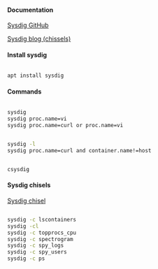#### Documentation 

[Sysdig GitHub](https://github.com/draios/sysdig/wiki/Sysdig-User-Guide)

[Sysdig blog (chissels)](https://sysdig.com/blog/announcing-sysdig-0-1-98/)

#### Install sysdig

```sh

apt install sysdig

```

#### Commands

```sh

sysdig
sysdig proc.name=vi
sysdig proc.name=curl or proc.name=vi

```

```sh

sysdig -l
sysdig proc.name=curl and container.name!=host

```

```sh

csysdig

```

#### Sysdig chisels

[Sysdig chisel](https://sysdig.com/blog/announcing-sysdig-0-1-98/)

```sh

sysdig -c lscontainers
sysdig -cl
sysdig -c topprocs_cpu
sysdig -c spectrogram
sysdig -c spy_logs
sysdig -c spy_users
sysdig -c ps

```
